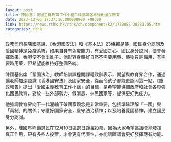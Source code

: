 ```yaml
---
layout: post
title: 陳國基：愛國主義教育工作小組目標協調各界強化國民教育
date: 2023-12-05 17:37:16.000000000 +08:00
link: https://news.rthk.hk/rthk/ch/component/k2/1730852-20231205.htm
categories: rthk
---
```


政務司司長陳國基說，《香港國安法》和《基本法》23條都是藥，國民身分認同及愛國精神是免疫系統，如果自身有免疫能力，有愛國之心、國民身分認同，便會發揮效果，香港便不會出亂子。他形容身體好自然不需要用藥，藥物只是備用，有需要時用藥，但希望能維持好整個系統。

陳國基出席「鞏固法治」教師培訓課程開課禮致辭表示，期望與教育界合作，通過讓老師加深認識《香港國安法》及國家安全，從而令孩子都能更認同這一點。《施政報告》提出「愛國主義教育工作小組」的目標，是希望能協調政府和社會各界強化國民教育，對於一些外部勢力、假消息、抹黑國家等，提供更好免疫力。

他強調教育界向下一代灌輸正確國家觀念是非常重要，包括準確理解「一國」與「兩制」的關係；守護好國家安全，堅守法治精神；以及培養愛國精神，建立國民身分認同。

另外，陳國基呼籲選民在12月10日區選日踴躍投票，因為大家希望區議會能發揮真正作用，只有多些人投票，才會更有代表性，亦能讓區議會更好發揮應有功能。
